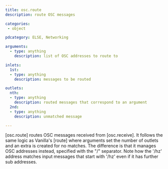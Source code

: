 ```yaml
---
title: osc.route
description: route OSC messages

categories:
 - object

pdcategory: ELSE, Networking

arguments:
  - type: anything
    description: list of OSC addresses to route to

inlets:
  1st:
  - type: anything
    description: messages to be routed

outlets:
  nth:
  - type: anything
    description: routed messages that correspond to an argument
  2nd:
  - type: anything
    description: unmatched message

---
```


[osc.route] routes OSC messages received from [osc.receive]. It follows the same logic as Vanilla's [route] where arguments set the number of outlets and an extra is created for no matches. The difference is that it manages OSC addresses instead, specified with the "/" separator. Note how the '/hz' address matches input messages that start with '/hz' even if it has further sub addresses.

